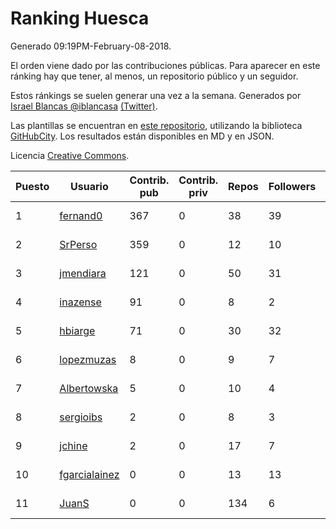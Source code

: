 # Ranking Huesca

Generado 09:19PM-February-08-2018.

El orden viene dado por las contribuciones públicas. Para aparecer en este ránking hay que tener, al menos, un repositorio público y un seguidor.

Estos ránkings se suelen generar una vez a la semana. Generados por [Israel Blancas @iblancasa](https://github.com/iblancasa/) [(Twitter)](https://twitter.com/iblancasa).

Las plantillas se encuentran en [este repositorio](https://github.com/iblancasa/GH-Spanish-Ranking), utilizando la biblioteca [GitHubCity](https://github.com/iblancasa/GitHubCity). Los resultados están disponibles en MD y en JSON.

Licencia [Creative Commons](https://creativecommons.org/licenses/by/4.0/).

| Puesto   |  Usuario  | Contrib. pub | Contrib. priv |Repos| Followers | Desde |  Avatar  |
|----------|-----------|--------------|---------------|-----|-----------|-------|----------|
|1|[fernand0](https://github.com/fernand0)|367|0|38|39|2008-03-06|![fernand0](https://avatars0.githubusercontent.com/u/2467)|
|2|[SrPerso](https://github.com/SrPerso)|359|0|12|10|2016-02-09|![SrPerso](https://avatars0.githubusercontent.com/u/17146733)|
|3|[jmendiara](https://github.com/jmendiara)|121|0|50|31|2011-06-15|![jmendiara](https://avatars0.githubusercontent.com/u/851359)|
|4|[inazense](https://github.com/inazense)|91|0|8|2|2016-08-16|![inazense](https://avatars0.githubusercontent.com/u/21070069)|
|5|[hbiarge](https://github.com/hbiarge)|71|0|30|32|2010-11-08|![hbiarge](https://avatars0.githubusercontent.com/u/473010)|
|6|[lopezmuzas](https://github.com/lopezmuzas)|8|0|9|7|2012-02-01|![lopezmuzas](https://avatars0.githubusercontent.com/u/1397384)|
|7|[Albertowska](https://github.com/Albertowska)|5|0|10|4|2013-05-21|![Albertowska](https://avatars0.githubusercontent.com/u/4486925)|
|8|[sergioibs](https://github.com/sergioibs)|2|0|8|3|2013-09-26|![sergioibs](https://avatars2.githubusercontent.com/u/5547593)|
|9|[jchine](https://github.com/jchine)|2|0|17|7|2012-05-03|![jchine](https://avatars0.githubusercontent.com/u/1701751)|
|10|[fgarcialainez](https://github.com/fgarcialainez)|0|0|13|13|2012-05-19|![fgarcialainez](https://avatars3.githubusercontent.com/u/1755561)|
|11|[JuanS](https://github.com/JuanS)|0|0|134|6|2012-08-16|![JuanS](https://avatars1.githubusercontent.com/u/2165396)|
